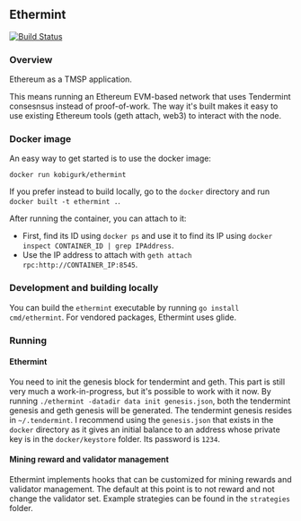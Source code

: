 ## Ethermint 

[![Build Status](https://travis-ci.org/tendermint/ethermint.svg?branch=master)](https://travis-ci.org/tendermint/ethermint)

### Overview
Ethereum as a TMSP application. 

This means running an Ethereum EVM-based network that uses Tendermint consesnsus instead of proof-of-work.
The way it's built makes it easy to use existing Ethereum tools (geth attach, web3) to interact with the node.

### Docker image
An easy way to get started is to use the docker image:
```
docker run kobigurk/ethermint
```

If you prefer instead to build locally, go to the `docker` directory and run `docker built -t ethermint .`.

After running the container, you can attach to it:
* First, find its ID using `docker ps` and use it to find its IP using `docker inspect CONTAINER_ID | grep IPAddress`. 
* Use the IP address to attach with `geth attach rpc:http://CONTAINER_IP:8545`.

### Development and building locally
You can build the `ethermint` executable by running `go install cmd/ethermint`. For vendored packages, Ethermint uses glide. 

### Running
#### Ethermint
You need to init the genesis block for tendermint and geth. This part is still very much a work-in-progress, but it's possible to work with it now. 
By running `./ethermint -datadir data init genesis.json`, both the tendermint genesis and geth genesis will be generated. The tendermint genesis resides in `~/.tendermint`. I recommend using the `genesis.json` that exists in the `docker` directory as it gives an initial balance to an address whose private key is in the `docker/keystore` folder. Its password is `1234`.

#### Mining reward and validator management
Ethermint implements hooks that can be customized for mining rewards and validator management. The default at this point is to not reward and not change the validator set. Example strategies can be found in the `strategies` folder.
